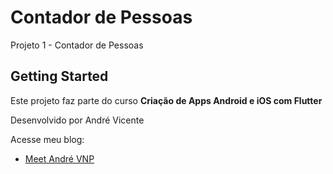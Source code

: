 # Contador de Pessoas

Projeto 1 - Contador de Pessoas

## Getting Started

Este projeto faz parte do curso **Criação de Apps Android e iOS com Flutter**

Desenvolvido por André Vicente

Acesse meu blog:

- [Meet André VNP](https://meetandrevnp.web.app)
